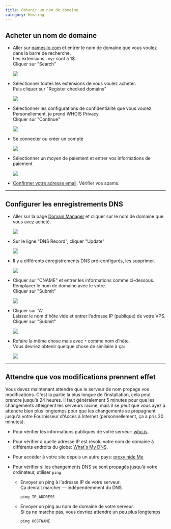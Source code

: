 ```yaml
---
title: Obtenir un nom de domaine
category: Hosting
---
```


## Acheter un nom de domaine

* Aller sur [namesilo.com](http://namesilo.com/) et entrer le nom de domaine que vous voulez dans la barre de recherche.  
  Les extensions `.xyz` sont à 1$.  
  Cliquer sur "Search"

  ![](https://i.imgur.com/2tSVXsy.png)

* Sélectionner toutes les extensions de vous voulez acheter.  
  Puis cliquer sur "Register checked domains"

  ![](https://i.imgur.com/wQY4sGc.png)

* Sélectionner les configurations de confidentialité que vous voulez.  
  Personellement, je prend WHOIS Privacy.  
  Cliquer sur "Continue"

  ![](https://i.imgur.com/mJzean9.png)

* Se connecter ou créer un compte

  ![](https://i.imgur.com/8yGunKn.png)

* Sélectionner un moyen de paiement et entrer vos informations de paiement

  ![](https://i.imgur.com/CayH7p2.png)

* [Confirmer votre adresse email](https://www.namesilo.com/account_contacts_email_verification.php). Vérifier vos spams.

---

## Configurer les enregistrements DNS

* Aller sur la page [Domain Manager](https://www.namesilo.com/account_domains.php) et cliquer sur le nom de domaine que vous avez acheté.

  ![](https://i.imgur.com/128efVJ.png)

* Sur le ligne "DNS Record", cliquer "Update"

  ![](https://i.imgur.com/clXSuGy.png)

* Il y a différents enregistrements DNS pré-configurés, les supprimer.

  ![](https://i.imgur.com/kHJRQyR.png)

* Cliquer sur "CNAME" et entrer les informations comme ci-dessous.  
  Remplacer le nom de domaine avec le votre.  
  Cliquer sur "Submit"

  ![](https://i.imgur.com/oyCxkMh.png)

* Cliquer sur "A"  
  Laisser le nom d'hôte vide et entrer l'adresse IP (publique) de votre VPS.  
  Cliquer sur "Submit"

  ![](https://i.imgur.com/c5GRuuc.png)

* Refaire la même chose mais avec `*` comme nom d'hôte.  
  Vous devriez obtenir quelque chose de similaire à ça:

  ![](https://i.imgur.com/Zb7Toel.png)

---

## Attendre que vos modifications prennent effet

Vous devez maintenant attendre que le serveur de nom propage vos modifications. C'est la partie la plus longue de l'installation, cela peut prendre jusqu'à 24 heures. Il faut généralement 5 minutes pour que les changements atteignent les serveurs racine, mais il se peut que vous ayez à attendre bien plus longtemps pour que les changements se propagnent jusqu'à votre Fournisseur d'Accès à Internet (personnellement, ça a pris 30 minutes).

* Pour vérifier les informations publiques de votre serveur:  [who.is](https://who.is/).  
* Pour vérifier à quelle adresse IP est résolu votre nom de domaine à différents endroits du globe: [What's My DNS](https://www.whatsmydns.net/).  
* Pour accéder à votre site depuis un autre pays: [proxy hide Me](https://hide.me/fr/proxy)
* Pour vérifier si les changements DNS se sont propagés jusqu'à votre ordinateur, utiliser `ping`

  * Envoyer un ping à l'adresse IP de votre serveur.  
    Ça devrait marcher — indépendemment du DNS

    ```
    ping IP_ADDRESS
    ```

  * Envoyer un ping au nom de domaine de votre serveur.  
    Si ça ne marche pas, vous devriez attendre un peu plus longtemps

    ```
    ping HOSTNAME
    ```

